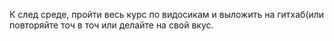 К след среде, пройти весь курс по видосикам и выложить на гитхаб(или повторяйте точ в точ или делайте на свой вкус.
